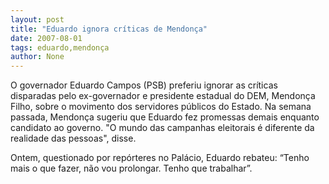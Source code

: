 ```yaml
---
layout: post
title: "Eduardo ignora críticas de Mendonça"
date: 2007-08-01
tags: eduardo,mendonça
author: None
---
```

O&nbsp;governador Eduardo Campos (PSB) preferiu ignorar as cr&iacute;ticas disparadas pelo ex-governador e presidente estadual do DEM, Mendon&ccedil;a Filho, sobre o movimento dos servidores p&uacute;blicos do Estado.
Na semana passada, Mendon&ccedil;a sugeriu que Eduardo fez promessas demais enquanto candidato ao governo. &quot;O mundo das campanhas eleitorais &eacute; diferente da realidade das pessoas&quot;, disse. 

Ontem, questionado por rep&oacute;rteres no Pal&aacute;cio, Eduardo rebateu:&nbsp;&ldquo;Tenho mais o que fazer, n&atilde;o vou prolongar. Tenho que trabalhar&rdquo;.
 